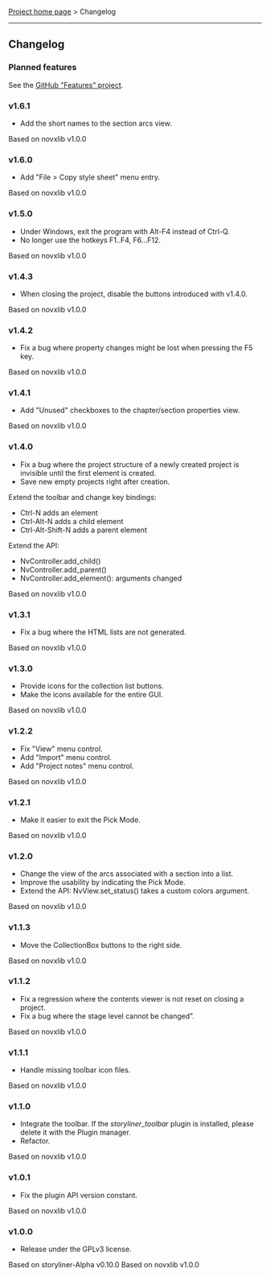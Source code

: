 [Project home page](index) > Changelog

------------------------------------------------------------------------

## Changelog

### Planned features

See the [GitHub "Features" project](https://github.com/users/peter88213/projects/14).

### v1.6.1

- Add the short names to the section arcs view.

Based on novxlib v1.0.0

### v1.6.0

- Add "File > Copy style sheet" menu entry.

Based on novxlib v1.0.0

### v1.5.0

- Under Windows, exit the program with Alt-F4 instead of Ctrl-Q.
- No longer use the hotkeys F1..F4, F6...F12.

Based on novxlib v1.0.0

### v1.4.3

- When closing the project, disable the buttons introduced with v1.4.0.

Based on novxlib v1.0.0

### v1.4.2

- Fix a bug where property changes might be lost when pressing the F5 key.

Based on novxlib v1.0.0

### v1.4.1

- Add "Unused" checkboxes to the chapter/section properties view.

Based on novxlib v1.0.0

### v1.4.0

- Fix a bug where the project structure of a newly created project is invisible until the first element is created.
- Save new empty projects right after creation.

Extend the toolbar and change key bindings:

- Ctrl-N adds an element
- Ctrl-Alt-N adds a child element
- Ctrl-Alt-Shift-N adds a parent element

Extend the API:
- NvController.add_child()
- NvController.add_parent()
- NvController.add_element(): arguments changed

Based on novxlib v1.0.0

### v1.3.1

- Fix a bug where the HTML lists are not generated.

Based on novxlib v1.0.0

### v1.3.0

- Provide icons for the collection list buttons.
- Make the icons available for the entire GUI.

Based on novxlib v1.0.0

### v1.2.2

- Fix "View" menu control.
- Add "Import" menu control.
- Add "Project notes" menu control.

Based on novxlib v1.0.0

### v1.2.1

- Make it easier to exit the Pick Mode.

Based on novxlib v1.0.0

### v1.2.0

- Change the view of the arcs associated with a section into a list.
- Improve the usability by indicating the Pick Mode.
- Extend the API: NvView.set_status() takes a custom colors argument.

Based on novxlib v1.0.0

### v1.1.3

- Move the CollectionBox buttons to the right side.

Based on novxlib v1.0.0

### v1.1.2

- Fix a regression where the contents viewer is not reset on closing a project.
- Fix a bug where the stage level cannot be changed".

Based on novxlib v1.0.0

### v1.1.1

- Handle missing toolbar icon files.

Based on novxlib v1.0.0

### v1.1.0

- Integrate the toolbar. 
  If the *storyliner_toolbar* plugin is installed, please delete it with the Plugin manager.
- Refactor.

Based on novxlib v1.0.0

### v1.0.1

- Fix the plugin API version constant.

Based on novxlib v1.0.0

### v1.0.0

- Release under the GPLv3 license.

Based on storyliner-Alpha v0.10.0
Based on novxlib v1.0.0
